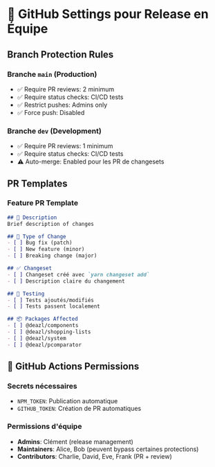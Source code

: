 # 🔐 GitHub Settings pour Release en Équipe

## Branch Protection Rules

### Branche `main` (Production)
- ✅ Require PR reviews: 2 minimum
- ✅ Require status checks: CI/CD tests
- ✅ Restrict pushes: Admins only
- ✅ Force push: Disabled

### Branche `dev` (Development)  
- ✅ Require PR reviews: 1 minimum
- ✅ Require status checks: CI/CD tests
- ⚠️ Auto-merge: Enabled pour les PR de changesets

## PR Templates

### Feature PR Template
```markdown
## 📝 Description
Brief description of changes

## 🎯 Type of Change
- [ ] Bug fix (patch)
- [ ] New feature (minor) 
- [ ] Breaking change (major)

## ✅ Changeset
- [ ] Changeset créé avec `yarn changeset add`
- [ ] Description claire du changement

## 🧪 Testing
- [ ] Tests ajoutés/modifiés
- [ ] Tests passent localement

## 📦 Packages Affected
- [ ] @deazl/components
- [ ] @deazl/shopping-lists  
- [ ] @deazl/system
- [ ] @deazl/pcomparator
```

## 🤖 GitHub Actions Permissions

### Secrets nécessaires
- `NPM_TOKEN`: Publication automatique
- `GITHUB_TOKEN`: Création de PR automatiques

### Permissions d'équipe
- **Admins**: Clément (release management)
- **Maintainers**: Alice, Bob (peuvent bypass certaines protections)
- **Contributors**: Charlie, David, Eve, Frank (PR + review)
